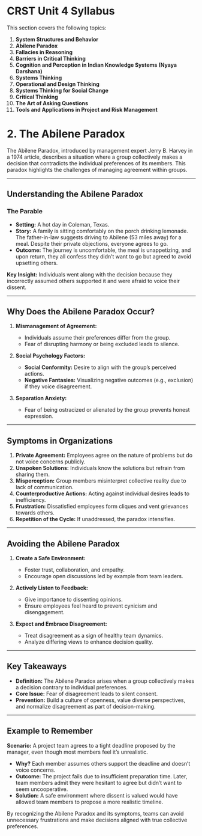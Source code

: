 # CRST Unit 4 Syllabus

This section covers the following topics:

1. **System Structures and Behavior**
2. **Abilene Paradox**
3. **Fallacies in Reasoning**
4. **Barriers in Critical Thinking**
5. **Cognition and Perception in Indian Knowledge Systems (Nyaya Darshana)**
6. **Systems Thinking**
7. **Operational and Design Thinking**
8. **Systems Thinking for Social Change**
9. **Critical Thinking**
10. **The Art of Asking Questions**
11. **Tools and Applications in Project and Risk Management**




# 2. The Abilene Paradox

The Abilene Paradox, introduced by management expert Jerry B. Harvey in a 1974 article, describes a situation where a group collectively makes a decision that contradicts the individual preferences of its members. This paradox highlights the challenges of managing agreement within groups.

---

## Understanding the Abilene Paradox

### The Parable

- **Setting:** A hot day in Coleman, Texas.
- **Story:** A family is sitting comfortably on the porch drinking lemonade. The father-in-law suggests driving to Abilene (53 miles away) for a meal. Despite their private objections, everyone agrees to go.
- **Outcome:** The journey is uncomfortable, the meal is unappetizing, and upon return, they all confess they didn’t want to go but agreed to avoid upsetting others.

**Key Insight:** Individuals went along with the decision because they incorrectly assumed others supported it and were afraid to voice their dissent.

---

## Why Does the Abilene Paradox Occur?

1. **Mismanagement of Agreement:**
   - Individuals assume their preferences differ from the group.
   - Fear of disrupting harmony or being excluded leads to silence.

2. **Social Psychology Factors:**
   - **Social Conformity:** Desire to align with the group’s perceived actions.
   - **Negative Fantasies:** Visualizing negative outcomes (e.g., exclusion) if they voice disagreement.

3. **Separation Anxiety:**
   - Fear of being ostracized or alienated by the group prevents honest expression.

---

## Symptoms in Organizations

1. **Private Agreement:** Employees agree on the nature of problems but do not voice concerns publicly.
2. **Unspoken Solutions:** Individuals know the solutions but refrain from sharing them.
3. **Misperception:** Group members misinterpret collective reality due to lack of communication.
4. **Counterproductive Actions:** Acting against individual desires leads to inefficiency.
5. **Frustration:** Dissatisfied employees form cliques and vent grievances towards others.
6. **Repetition of the Cycle:** If unaddressed, the paradox intensifies.

---

## Avoiding the Abilene Paradox

1. **Create a Safe Environment:**
   - Foster trust, collaboration, and empathy.
   - Encourage open discussions led by example from team leaders.

2. **Actively Listen to Feedback:**
   - Give importance to dissenting opinions.
   - Ensure employees feel heard to prevent cynicism and disengagement.

3. **Expect and Embrace Disagreement:**
   - Treat disagreement as a sign of healthy team dynamics.
   - Analyze differing views to enhance decision quality.

---

## Key Takeaways

- **Definition:** The Abilene Paradox arises when a group collectively makes a decision contrary to individual preferences.
- **Core Issue:** Fear of disagreement leads to silent consent.
- **Prevention:** Build a culture of openness, value diverse perspectives, and normalize disagreement as part of decision-making.

---

## Example to Remember

**Scenario:** A project team agrees to a tight deadline proposed by the manager, even though most members feel it’s unrealistic.

- **Why?** Each member assumes others support the deadline and doesn’t voice concerns.
- **Outcome:** The project fails due to insufficient preparation time. Later, team members admit they were hesitant to agree but didn’t want to seem uncooperative.
- **Solution:** A safe environment where dissent is valued would have allowed team members to propose a more realistic timeline.

By recognizing the Abilene Paradox and its symptoms, teams can avoid unnecessary frustrations and make decisions aligned with true collective preferences.

